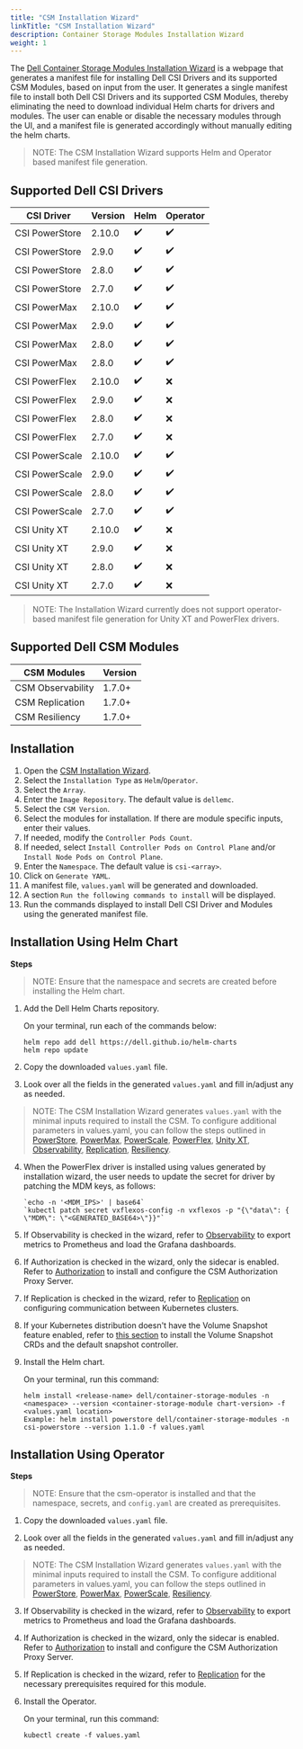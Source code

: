 ```yaml
---
title: "CSM Installation Wizard"
linkTitle: "CSM Installation Wizard"
description: Container Storage Modules Installation Wizard
weight: 1
---
```


The [Dell Container Storage Modules Installation Wizard](./src/index.html) is a webpage that generates a manifest file for installing Dell CSI Drivers and its supported CSM Modules, based on input from the user. It generates a single manifest file to install both Dell CSI Drivers and its supported CSM Modules, thereby eliminating the need to download individual Helm charts for drivers and modules. The user can enable or disable the necessary modules through the UI, and a manifest file is generated accordingly without manually editing the helm charts.

>NOTE: The CSM Installation Wizard supports Helm and Operator based manifest file generation.

## Supported Dell CSI Drivers

| CSI Driver         | Version   | Helm   | Operator  |
| ------------------ | --------- | ------ | --------- |
| CSI PowerStore     | 2.10.0     |✔️      |✔️        |
| CSI PowerStore     | 2.9.0     |✔️      |✔️        |
| CSI PowerStore     | 2.8.0     |✔️      |✔️        |
| CSI PowerStore     | 2.7.0     |✔️      |✔️        |
| CSI PowerMax       | 2.10.0     |✔️      |✔️        |
| CSI PowerMax       | 2.9.0     |✔️      |✔️        |
| CSI PowerMax       | 2.8.0     |✔️      |✔️        |
| CSI PowerMax       | 2.8.0     |✔️      |✔️        |
| CSI PowerFlex      | 2.10.0     |✔️      |❌        |
| CSI PowerFlex      | 2.9.0     |✔️      |❌        |
| CSI PowerFlex      | 2.8.0     |✔️      |❌        | 
| CSI PowerFlex      | 2.7.0     |✔️      |❌        | 
| CSI PowerScale     | 2.10.0     |✔️      |✔️        |
| CSI PowerScale     | 2.9.0     |✔️      |✔️        |
| CSI PowerScale     | 2.8.0     |✔️      |✔️        | 
| CSI PowerScale     | 2.7.0     |✔️      |✔️        | 
| CSI Unity XT       | 2.10.0     |✔️      |❌        |
| CSI Unity XT       | 2.9.0     |✔️      |❌        |
| CSI Unity XT       | 2.8.0     |✔️      |❌        | 
| CSI Unity XT       | 2.7.0     |✔️      |❌        | 

>NOTE: The Installation Wizard currently does not support operator-based manifest file generation for Unity XT and PowerFlex drivers.

## Supported Dell CSM Modules

| CSM Modules          | Version   | 
| ---------------------| --------- | 
| CSM Observability    | 1.7.0+     |
| CSM Replication      | 1.7.0+     |
| CSM Resiliency       | 1.7.0+     |

## Installation

1. Open the [CSM Installation Wizard](./src/index.html).
2. Select the `Installation Type` as `Helm`/`Operator`.
3. Select the `Array`.
4. Enter the `Image Repository`. The default value is `dellemc`.
5. Select the `CSM Version`. 
6. Select the modules for installation. If there are module specific inputs, enter their values. 
7. If needed, modify the `Controller Pods Count`.
8. If needed, select `Install Controller Pods on Control Plane` and/or `Install Node Pods on Control Plane`.
9. Enter the `Namespace`. The default value is `csi-<array>`.
10. Click on `Generate YAML`.
13. A manifest file, `values.yaml` will be generated and downloaded. 
14. A section `Run the following commands to install` will be displayed.
15. Run the commands displayed to install Dell CSI Driver and Modules using the generated manifest file. 

## Installation Using Helm Chart

**Steps**

>NOTE: Ensure that the namespace and secrets are created before installing the Helm chart.

1. Add the Dell Helm Charts repository.

    On your terminal, run each of the commands below:

    ```terminal
    helm repo add dell https://dell.github.io/helm-charts
    helm repo update
    ```

2. Copy the downloaded `values.yaml` file.

3. Look over all the fields in the generated `values.yaml` and fill in/adjust any as needed.

>NOTE: The CSM Installation Wizard generates `values.yaml` with the minimal inputs required to install the CSM. To configure additional parameters in values.yaml, you can follow the steps outlined in [PowerStore](../../csidriver/installation/helm/powerstore/#install-the-driver), [PowerMax](../../csidriver/installation/helm/powermax/#install-the-driver), [PowerScale](../../csidriver/installation/helm/isilon/#install-the-driver), [PowerFlex](../../csidriver/installation/helm/powerflex/#install-the-driver), [Unity XT](../../csidriver/installation/helm/unity/#install-csi-driver), [Observability](../../observability/), [Replication](../../replication/), [Resiliency](../../resiliency/).

4. When the PowerFlex driver is installed using values generated by installation wizard, the user needs to update the secret for driver by patching the MDM keys, as follows:

    ```terminal
    `echo -n '<MDM_IPS>' | base64`
    `kubectl patch secret vxflexos-config -n vxflexos -p "{\"data\": { \"MDM\": \"<GENERATED_BASE64>\"}}"`
    ```

5. If Observability is checked in the wizard, refer to [Observability](../../observability/deployment/#post-installation-dependencies) to export metrics to Prometheus and load the Grafana dashboards.

6. If Authorization is checked in the wizard, only the sidecar is enabled. Refer to [Authorization](../../authorization/deployment/helm/) to install and configure the CSM Authorization Proxy Server.

7. If Replication is checked in the wizard, refer to [Replication](../../replication/deployment/) on configuring communication between Kubernetes clusters.

8. If your Kubernetes distribution doesn't have the Volume Snapshot feature enabled, refer to [this section](../../snapshots) to install the Volume Snapshot CRDs and the default snapshot controller.

9. Install the Helm chart.

    On your terminal, run this command:

    ```terminal
    helm install <release-name> dell/container-storage-modules -n <namespace> --version <container-storage-module chart-version> -f <values.yaml location>
    Example: helm install powerstore dell/container-storage-modules -n csi-powerstore --version 1.1.0 -f values.yaml
    ```

## Installation Using Operator

**Steps**

>NOTE: Ensure that the csm-operator is installed and that the namespace, secrets, and `config.yaml` are created as prerequisites.

1. Copy the downloaded `values.yaml` file.

2. Look over all the fields in the generated `values.yaml` and fill in/adjust any as needed.

>NOTE: The CSM Installation Wizard generates `values.yaml` with the minimal inputs required to install the CSM. To configure additional parameters in values.yaml, you can follow the steps outlined in [PowerStore](../csmoperator/drivers/powerstore), [PowerMax](../csmoperator/drivers/powermax), [PowerScale](../csmoperator/drivers/powerscale), [Resiliency](../csmoperator/modules/resiliency).

3. If Observability is checked in the wizard, refer to [Observability](../csmoperator/modules/observability) to export metrics to Prometheus and load the Grafana dashboards.

4. If Authorization is checked in the wizard, only the sidecar is enabled. Refer to [Authorization](../csmoperator/modules/authorization) to install and configure the CSM Authorization Proxy Server.

5. If Replication is checked in the wizard, refer to [Replication](../csmoperator/modules/replication) for the necessary prerequisites required for this module.

6. Install the Operator.

    On your terminal, run this command:

    ```terminal
    kubectl create -f values.yaml
    ```
